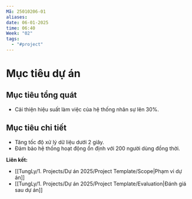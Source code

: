 ```yaml
---
Mã: 25010206-01
aliases: 
date: 06-01-2025
time: 06:40
Week: "02"
tags:
  - "#project"
---
```

# Mục tiêu dự án

## Mục tiêu tổng quát
- Cải thiện hiệu suất làm việc của hệ thống nhân sự lên 30%.

## Mục tiêu chi tiết
- Tăng tốc độ xử lý dữ liệu dưới 2 giây.
- Đảm bảo hệ thống hoạt động ổn định với 200 người dùng đồng thời.

**Liên kết:**  
- [[TungLy/1. Projects/Dự án 2025/Project Template/Scope|Phạm vi dự án]]
- [[TungLy/1. Projects/Dự án 2025/Project Template/Evaluation|Đánh giá sau dự án]]
